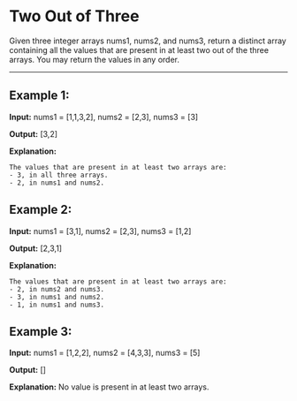 # Two Out of Three

Given three integer arrays nums1, nums2, and nums3, return a distinct array containing all the values that are present in at least two out of the three arrays. You may return the values in any order.

---

## Example 1:

**Input:** nums1 = [1,1,3,2], nums2 = [2,3], nums3 = [3]

**Output:** [3,2]

**Explanation:** 

    The values that are present in at least two arrays are:
    - 3, in all three arrays.
    - 2, in nums1 and nums2.


## Example 2:

**Input:** nums1 = [3,1], nums2 = [2,3], nums3 = [1,2]

**Output:** [2,3,1]

**Explanation:**

    The values that are present in at least two arrays are:
    - 2, in nums2 and nums3.
    - 3, in nums1 and nums2.
    - 1, in nums1 and nums3.


## Example 3:

**Input:** nums1 = [1,2,2], nums2 = [4,3,3], nums3 = [5]

**Output:** []

**Explanation:** No value is present in at least two arrays.
 